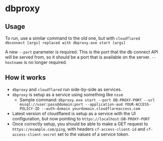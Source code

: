 # dbproxy

## Usage

To run, use a similar command to the old one, but with `cloudflared dbconnect [args] replaced with dbproxy.exe start [args]`

A new `--port` parameter is required. This is the port that the db connect API will be served from, so it should be a port that is available on the server. `--hostname` is no longer required.


## How it works

- `dbproxy` and `cloudflared` run side-by-side as services.
- `dbproxy` is setup as a service using something like `nssm`
  - Sample command: `dbproxy.exe start --port DB-PROXY-PORT --url mssql://user:pass@domain:port --application-aud YOUR-ACCESS-POLICY-ID --auth-domain yourdomain.cloudflareaccess.com`
- Latest version of cloudflared is setup as a service with the UI configuration, but now pointing to `https://localhost:DB-PROXY-PORT`
- Once correctly setup, you should be able to make a GET request to `https://example.com/ping`, with headers `cf-access-client-id` and `cf-access-client-secret` set to the values of a service token.
